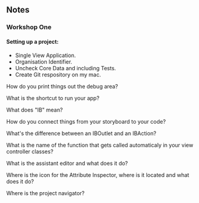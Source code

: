 ## Notes

<!--+ [Workshop One](https://github.com/KyleGoslan/Digital-Media-Design/blob/master/00%20-%20General%20Syntax/Variables-And-Constants.md)-->

### Workshop One

#### Setting up a project:
  - Single View Application.
  - Organisation Identifier.
  - Uncheck Core Data and including Tests.
  - Create Git respository on my mac.
  
How do you print things out the debug area?

What is the shortcut to run your app?

What does "IB" mean?

How do you connect things from your storyboard to your code?

What's the difference between an IBOutlet and an IBAction?

What is the name of the function that gets called automaticaly in your view controller classes?

What is the assistant editor and what does it do?

Where is the icon for the Attribute Inspector, where is it located and what does it do?

Where is the project navigator?
